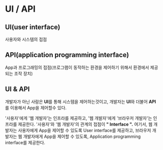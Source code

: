 # UI / API

## UI\(user interface\)

사용자와 시스템의 접점 

## API\(application programming interface\) 

App과 프로그래밍의 접점\(프로그램이 동작하는 환경을 제어하기 위해서 환경에서 제공되는 조작 장치\)

## UI & API

 개발자가 아닌 사람은 **UI**를 통해 시스템을 제어하는것이고, 개발자는 **UI**와 더불어 **API**를 이용해서 App을 제어할수 있다.

 '사용자'에게 '웹 개발자'는 인프라를 제공하고, '웹 개발자'에게 '브라우저 개발자'는 인프라를 제공한다. '사용자'와 '웹 개발자'의 관계의 접점이 **" Interface ".** 여기서, 웹 개발자는 사용자에게 App을 제어할 수 있도록 User interface를 제공하고, 브라우저 개발자는 웹 개발자에게 App을 제어할 수 있도록, Application programming interface를 제공한다.

